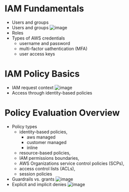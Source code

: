 # IAM Fundamentals
- Users and groups
- Users and groups
  ![image](https://github.com/andrewhzy/notes/assets/71499897/080eff86-7a7e-48f0-b707-c369d68c14c3)
- Roles
- Types of AWS credentials
  - username and password
  - multi-factor uathentication (MFA)
  - user access keys

   
# IAM Policy Basics
- IAM request context
  ![image](https://github.com/andrewhzy/notes/assets/71499897/906559ef-1469-4a5e-bf08-1509a0446a45)
- Access through identity-based policies

  
# Policy Evaluation Overview
- Policy types
  - identity-based policies,
    - aws managed
    - customer managed
    - inline
  - resource-based policies,
  - IAM permissions boundaries,
  - AWS Organizations service control policies (SCPs),
  - access control lists (ACLs),
  - session policies
- Guardrails vs. grants
  ![image](https://github.com/andrewhzy/notes/assets/71499897/bbf16b95-862b-4d15-b2c1-8cf5a2c9a09a)
- Explicit and implicit denies
  ![image](https://github.com/andrewhzy/notes/assets/71499897/c9ea89e4-f6fd-455b-9b24-0a126f53e22b)


